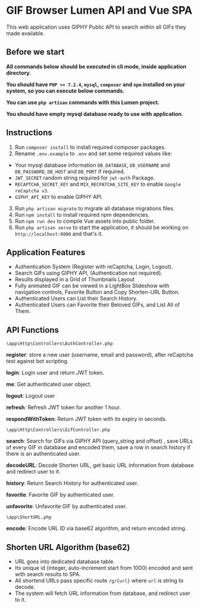 # GIF Browser Lumen API and Vue SPA

This web application uses GIPHY Public API to search within all GIFs they made available.

## Before we start

**All commands below should be executed in cli mode, inside application directory.**

**You should have `PHP >= 7.2.4`, `mysql`, `composer` and `npm` installed on your system, so you can execute below commands.**

**You can use `php artisan` commands with this Lumen project.**

**You should have empty mysql database ready to use with application.**

## Instructions

1. Run `composer install` to install required composer packages.
2. Rename `.env.example` to `.env` and set some required values like:
- Your mysql database information `DB_DATABASE`, `DB_USERNAME` and `DB_PASSWORD`, `DB_HOST` and `DB_PORT` if required.
- `JWT_SECRET` random string required for `jwt-auth` Package.
- `RECAPTCHA_SECRET_KEY` and `MIX_RECPATCHA_SITE_KEY` to enable `Google reCaptcha v3`.
- `GIPHY_API_KEY` to enable GIPHY API.
3. Run `php artisan migrate` to migrate all database migrations files.
4. Run `npm install` to install required npm dependencies.
5. Run `npm run dev` to compile Vue assets into public folder.
6. Run `php artisan serve` to start the application, it should be working on `http://localhost:8000` and that's it.

## Application Features

- Authentication System (Register with reCaptcha, Login, Logout).
- Search GIFs using GIPHY API, (Authentication not required).
- Results displayed in a Grid of Thumbnails Layout
- Fully animated GIF can be viewed in a LightBox Slideshow with navigation controls, Favorite Button and Copy Shorten-URL Button.
- Authenticated Users can List their Search History.
- Authenticated Users can Favorite their Beloved GIFs, and List All of Them.

## API Functions

`\app\Http\Controllers\AuthController.php`

**register**: store a new user (username, email and password), after reCaptcha test against bot scripting.

**login**: Login user and return JWT token.

**me**: Get authenticated user object.

**logout**: Logout user

**refresh**: Refresh JWT token for another 1 hour.

**respondWithToken**: Return JWT token with its expiry in seconds.

`\app\Http\Controllers\GifController.php`

**search**: Search for GIFs via GIPHY API (query_string and offset)
, save URLs of every GIF in database and encoded them, save a row in search history if there is an authenticated user.

**decodeURL**: Decode Shorten URL, get basic URL information from database and redirect user to it.

**history**: Return Search History for authenticated user.

**favorite**: Favorite GIF by authenticated user.

**unfavorite**: Unfavorite GIF by authenticated user.

`\app\ShortURL.php`

**encode**: Encode URL ID via base62 algorithm, and return encoded string.

## Shorten URL Algorithm (base62)

- URL goes into dedicated database table.
- Its unique id (integer, auto-increment start from 1000) encoded and sent with search results to SPA.
- All shortend URLs pass specific route `/g/{url}` where `url` is string to decode.
- The system will fetch URL information from database, and redirect user to it.
